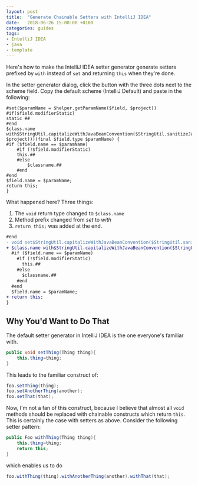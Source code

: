 ```yaml
---
layout: post
title:  "Generate Chainable Setters with IntelliJ IDEA"
date:   2018-06-26 15:00:00 +0100
categories: guides
tags:
- IntelliJ IDEA
- java
- template
---
```



Here's how to make the IntelliJ IDEA setter generator generate setters prefixed by `with` instead of `set` and returning `this`
when they're done.

In the setter generator dialog, click the button with the three dots next to the scheme field. Copy the default scheme (IntelliJ Default)
and paste in the following:

```
#set($paramName = $helper.getParamName($field, $project))
#if($field.modifierStatic)
static ##
#end 
$class.name with$StringUtil.capitalizeWithJavaBeanConvention($StringUtil.sanitizeJavaIdentifier($helper.getPropertyName($field, $project)))(final $field.type $paramName) {
#if ($field.name == $paramName)
    #if (!$field.modifierStatic)
    this.##
    #else
        $classname.##
    #end
#end
$field.name = $paramName;
return this;
}
```

What happened here? Three things:

1. The `void` return type changed to `$class.name`
1. Method prefix changed from _set_ to _with_
1.  `return this;` was added at the end.

```diff
#end
- void set$StringUtil.capitalizeWithJavaBeanConvention($StringUtil.sanitizeJavaIdentifier($helper.getPropertyName($field, $project)))($field.type $paramName) {
+ $class.name with$StringUtil.capitalizeWithJavaBeanConvention($StringUtil.sanitizeJavaIdentifier($helper.getPropertyName($field, $project)))(final $field.type $paramName) {
  #if ($field.name == $paramName)
    #if (!$field.modifierStatic)
      this.##
    #else
      $classname.##
    #end
  #end
  $field.name = $paramName;
+ return this;
}
```


## Why You'd Want to Do That


The default setter generator in IntelliJ IDEA is the one everyone's familiar with.

```java
public void setThing(Thing thing){
	this.thing=thing;
}
```

This leads to the familiar construct of:

```java
foo.setThing(thing);
foo.setAnotherThing(another);
foo.setThat(that);
```

Now, I'm not a fan of this construct, because I believe that almost all `void` methods should be replaced with chainable constructs
which return `this`. This is certainly the case with setters as above. Consider the following setter pattern:

```java
public Foo withThing(Thing thing){
	this.thing=thing;
	return this;
}
```

which enables us to do

```java
foo.withThing(thing).withAnotherThing(another).withThat(that);
```
